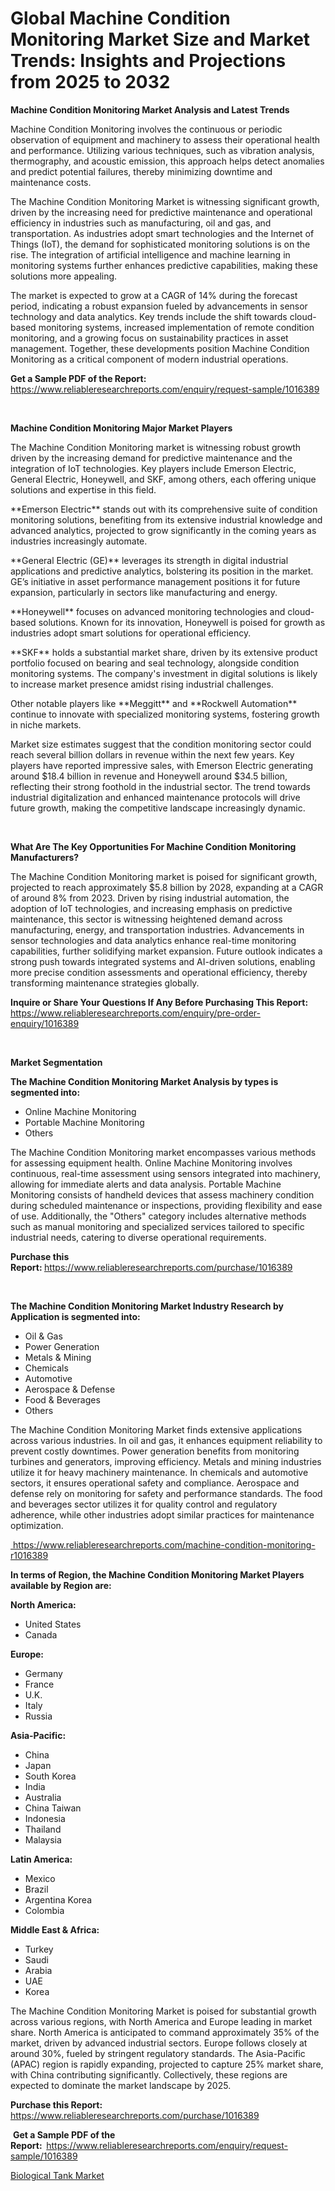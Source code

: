 <p><h1>Global Machine Condition Monitoring Market Size and Market Trends: Insights and Projections from 2025 to 2032</h1></p><p><strong>Machine Condition Monitoring Market Analysis and Latest Trends</strong></p>
<p><p>Machine Condition Monitoring involves the continuous or periodic observation of equipment and machinery to assess their operational health and performance. Utilizing various techniques, such as vibration analysis, thermography, and acoustic emission, this approach helps detect anomalies and predict potential failures, thereby minimizing downtime and maintenance costs.</p><p>The Machine Condition Monitoring Market is witnessing significant growth, driven by the increasing need for predictive maintenance and operational efficiency in industries such as manufacturing, oil and gas, and transportation. As industries adopt smart technologies and the Internet of Things (IoT), the demand for sophisticated monitoring solutions is on the rise. The integration of artificial intelligence and machine learning in monitoring systems further enhances predictive capabilities, making these solutions more appealing.</p><p>The market is expected to grow at a CAGR of 14% during the forecast period, indicating a robust expansion fueled by advancements in sensor technology and data analytics. Key trends include the shift towards cloud-based monitoring systems, increased implementation of remote condition monitoring, and a growing focus on sustainability practices in asset management. Together, these developments position Machine Condition Monitoring as a critical component of modern industrial operations.</p></p>
<p><strong>Get a Sample PDF of the Report:&nbsp;</strong> <a href="https://www.reliableresearchreports.com/enquiry/request-sample/1016389?utm_campaign=3309&utm_medium=2&utm_source=Github&utm_content=ia&utm_term=11042025&utm_id=machine-condition-monitoring">https://www.reliableresearchreports.com/enquiry/request-sample/1016389</a></p>
<p>&nbsp;</p>
<p><strong>Machine Condition Monitoring Major Market Players</strong></p>
<p><p>The Machine Condition Monitoring market is witnessing robust growth driven by the increasing demand for predictive maintenance and the integration of IoT technologies. Key players include Emerson Electric, General Electric, Honeywell, and SKF, among others, each offering unique solutions and expertise in this field.</p><p>**Emerson Electric** stands out with its comprehensive suite of condition monitoring solutions, benefiting from its extensive industrial knowledge and advanced analytics, projected to grow significantly in the coming years as industries increasingly automate.</p><p>**General Electric (GE)** leverages its strength in digital industrial applications and predictive analytics, bolstering its position in the market. GE’s initiative in asset performance management positions it for future expansion, particularly in sectors like manufacturing and energy.</p><p>**Honeywell** focuses on advanced monitoring technologies and cloud-based solutions. Known for its innovation, Honeywell is poised for growth as industries adopt smart solutions for operational efficiency.</p><p>**SKF** holds a substantial market share, driven by its extensive product portfolio focused on bearing and seal technology, alongside condition monitoring systems. The company's investment in digital solutions is likely to increase market presence amidst rising industrial challenges.</p><p>Other notable players like **Meggitt** and **Rockwell Automation** continue to innovate with specialized monitoring systems, fostering growth in niche markets.</p><p>Market size estimates suggest that the condition monitoring sector could reach several billion dollars in revenue within the next few years. Key players have reported impressive sales, with Emerson Electric generating around $18.4 billion in revenue and Honeywell around $34.5 billion, reflecting their strong foothold in the industrial sector. The trend towards industrial digitalization and enhanced maintenance protocols will drive future growth, making the competitive landscape increasingly dynamic.</p></p>
<p>&nbsp;</p>
<p><strong>What Are The Key Opportunities For Machine Condition Monitoring Manufacturers?</strong></p>
<p><p>The Machine Condition Monitoring market is poised for significant growth, projected to reach approximately $5.8 billion by 2028, expanding at a CAGR of around 8% from 2023. Driven by rising industrial automation, the adoption of IoT technologies, and increasing emphasis on predictive maintenance, this sector is witnessing heightened demand across manufacturing, energy, and transportation industries. Advancements in sensor technologies and data analytics enhance real-time monitoring capabilities, further solidifying market expansion. Future outlook indicates a strong push towards integrated systems and AI-driven solutions, enabling more precise condition assessments and operational efficiency, thereby transforming maintenance strategies globally.</p></p>
<p><strong>Inquire or Share Your Questions If Any Before Purchasing This Report:</strong> <a href="https://www.reliableresearchreports.com/enquiry/pre-order-enquiry/1016389?utm_campaign=3309&utm_medium=2&utm_source=Github&utm_content=ia&utm_term=11042025&utm_id=machine-condition-monitoring">https://www.reliableresearchreports.com/enquiry/pre-order-enquiry/1016389</a></p>
<p>&nbsp;</p>
<p><strong>Market Segmentation</strong></p>
<p><strong>The Machine Condition Monitoring Market Analysis by types is segmented into:</strong></p>
<p><ul><li>Online Machine Monitoring</li><li>Portable Machine Monitoring</li><li>Others</li></ul></p>
<p><p>The Machine Condition Monitoring market encompasses various methods for assessing equipment health. Online Machine Monitoring involves continuous, real-time assessment using sensors integrated into machinery, allowing for immediate alerts and data analysis. Portable Machine Monitoring consists of handheld devices that assess machinery condition during scheduled maintenance or inspections, providing flexibility and ease of use. Additionally, the "Others" category includes alternative methods such as manual monitoring and specialized services tailored to specific industrial needs, catering to diverse operational requirements.</p></p>
<p><strong>Purchase this Report:&nbsp;</strong><a href="https://www.reliableresearchreports.com/purchase/1016389?utm_campaign=3309&utm_medium=2&utm_source=Github&utm_content=ia&utm_term=11042025&utm_id=machine-condition-monitoring">https://www.reliableresearchreports.com/purchase/1016389</a></p>
<p>&nbsp;</p>
<p><strong>The Machine Condition Monitoring Market Industry Research by Application is segmented into:</strong></p>
<p><ul><li>Oil & Gas</li><li>Power Generation</li><li>Metals & Mining</li><li>Chemicals</li><li>Automotive</li><li>Aerospace & Defense</li><li>Food & Beverages</li><li>Others</li></ul></p>
<p><p>The Machine Condition Monitoring Market finds extensive applications across various industries. In oil and gas, it enhances equipment reliability to prevent costly downtimes. Power generation benefits from monitoring turbines and generators, improving efficiency. Metals and mining industries utilize it for heavy machinery maintenance. In chemicals and automotive sectors, it ensures operational safety and compliance. Aerospace and defense rely on monitoring for safety and performance standards. The food and beverages sector utilizes it for quality control and regulatory adherence, while other industries adopt similar practices for maintenance optimization.</p></p>
<p><a href="https://www.reliableresearchreports.com/machine-condition-monitoring-r1016389?utm_campaign=3309&utm_medium=2&utm_source=Github&utm_content=ia&utm_term=11042025&utm_id=machine-condition-monitoring">&nbsp;https://www.reliableresearchreports.com/machine-condition-monitoring-r1016389</a></p>
<p><strong>In terms of Region, the Machine Condition Monitoring Market Players available by Region are:</strong></p>
<p>
    <p> <strong> North America: </strong>
        <ul>
            <li>United States</li>
            <li>Canada</li>
        </ul>
        </p> 
    <p> <strong> Europe: </strong>
        <ul>
            <li>Germany</li>
            <li>France</li>
            <li>U.K.</li>
            <li>Italy</li>
            <li>Russia</li>
        </ul>
        </p> 
    <p> <strong> Asia-Pacific: </strong>
        <ul>
            <li>China</li>
            <li>Japan</li>
            <li>South Korea</li>
            <li>India</li>
            <li>Australia</li>
            <li>China Taiwan</li>
            <li>Indonesia</li>
            <li>Thailand</li>
            <li>Malaysia</li>
        </ul>
        </p> 
    <p> <strong> Latin America: </strong>
        <ul>
            <li>Mexico</li>
            <li>Brazil</li>
            <li>Argentina Korea</li>
            <li>Colombia</li>
        </ul>
        </p> 
    <p> <strong> Middle East & Africa: </strong>
        <ul>
            <li>Turkey</li>
            <li>Saudi</li>
            <li>Arabia</li>
            <li>UAE</li>
            <li>Korea</li>
        </ul>
    </p>
    </p>
<p><p>The Machine Condition Monitoring Market is poised for substantial growth across various regions, with North America and Europe leading in market share. North America is anticipated to command approximately 35% of the market, driven by advanced industrial sectors. Europe follows closely at around 30%, fueled by stringent regulatory standards. The Asia-Pacific (APAC) region is rapidly expanding, projected to capture 25% market share, with China contributing significantly. Collectively, these regions are expected to dominate the market landscape by 2025.</p></p>
<p><strong>Purchase this Report: </strong><a href="https://www.reliableresearchreports.com/purchase/1016389?utm_campaign=3309&utm_medium=2&utm_source=Github&utm_content=ia&utm_term=11042025&utm_id=machine-condition-monitoring">https://www.reliableresearchreports.com/purchase/1016389</a></p>
<p>&nbsp;<strong>Get a Sample PDF of the Report:&nbsp;&nbsp;</strong><a href="https://www.reliableresearchreports.com/enquiry/request-sample/1016389?utm_campaign=3309&utm_medium=2&utm_source=Github&utm_content=ia&utm_term=11042025&utm_id=machine-condition-monitoring">https://www.reliableresearchreports.com/enquiry/request-sample/1016389</a></p>
<p><strong></strong></p>
<p><p><a href="https://github.com/mudgeadamsvx/Market-Research-Report-List-1/blob/main/biological-tank-market.md?utm_campaign=3309&utm_medium=2&utm_source=Github&utm_content=ia&utm_term=11042025&utm_id=machine-condition-monitoring">Biological Tank Market</a></p></p>